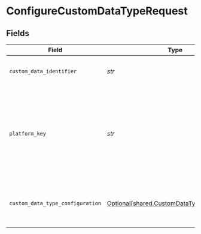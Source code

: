 # ConfigureCustomDataTypeRequest


## Fields

| Field                                                                                                                                                                                                                                                                                                                                                                                      | Type                                                                                                                                                                                                                                                                                                                                                                                       | Required                                                                                                                                                                                                                                                                                                                                                                                   | Description                                                                                                                                                                                                                                                                                                                                                                                | Example                                                                                                                                                                                                                                                                                                                                                                                    |
| ------------------------------------------------------------------------------------------------------------------------------------------------------------------------------------------------------------------------------------------------------------------------------------------------------------------------------------------------------------------------------------------ | ------------------------------------------------------------------------------------------------------------------------------------------------------------------------------------------------------------------------------------------------------------------------------------------------------------------------------------------------------------------------------------------ | ------------------------------------------------------------------------------------------------------------------------------------------------------------------------------------------------------------------------------------------------------------------------------------------------------------------------------------------------------------------------------------------ | ------------------------------------------------------------------------------------------------------------------------------------------------------------------------------------------------------------------------------------------------------------------------------------------------------------------------------------------------------------------------------------------ | ------------------------------------------------------------------------------------------------------------------------------------------------------------------------------------------------------------------------------------------------------------------------------------------------------------------------------------------------------------------------------------------ |
| `custom_data_identifier`                                                                                                                                                                                                                                                                                                                                                                   | *str*                                                                                                                                                                                                                                                                                                                                                                                      | :heavy_check_mark:                                                                                                                                                                                                                                                                                                                                                                         | Unique identifier for a custom data type.                                                                                                                                                                                                                                                                                                                                                  | DynamicsPurchaseOrders                                                                                                                                                                                                                                                                                                                                                                     |
| `platform_key`                                                                                                                                                                                                                                                                                                                                                                             | *str*                                                                                                                                                                                                                                                                                                                                                                                      | :heavy_check_mark:                                                                                                                                                                                                                                                                                                                                                                         | A unique 4-letter key to represent a platform in each integration. View [accounting](https://docs.codat.io/integrations/accounting/overview#platform-keys), [banking](https://docs.codat.io/integrations/banking/overview#platform-keys), and [commerce](https://docs.codat.io/integrations/commerce/overview#platform-keys) platform keys.                                                | gbol                                                                                                                                                                                                                                                                                                                                                                                       |
| `custom_data_type_configuration`                                                                                                                                                                                                                                                                                                                                                           | [Optional[shared.CustomDataTypeConfiguration]](../../models/shared/customdatatypeconfiguration.md)                                                                                                                                                                                                                                                                                         | :heavy_minus_sign:                                                                                                                                                                                                                                                                                                                                                                         | Custom data type configuration for the specified platform.                                                                                                                                                                                                                                                                                                                                 | {"dataSource":"api/purchaseOrders?$filter=currencyCode eq 'NOK'","requiredData":{"currencyCode":"$[*].currencyCode","id":"$[*].id","number":"$[*].number","orderDate":"$[*].orderDate","totalAmountExcludingTax":"$[*].totalAmountExcludingTax","totalTaxAmount":"$[*].totalTaxAmount","vendorName":"$[*].number"},"keyBy":["$[*].id"],"sourceModifiedDate":["$[*].lastModifiedDateTime"]} |